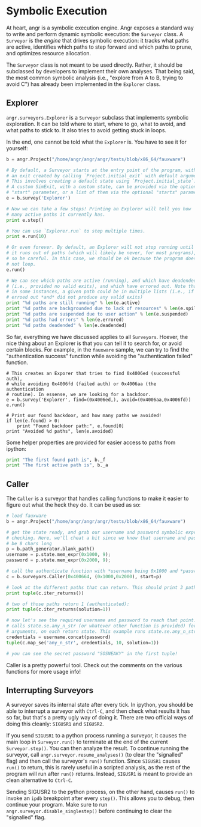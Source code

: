 # Symbolic Execution

At heart, angr is a symbolic execution engine.
Angr exposes a standard way to write and perform dynamic symbolic execution: the `Surveyor` class.
A `Surveyor` is the *engine* that drives symbolic execution: it tracks what paths are active, identifies which paths to step forward and which paths to prune, and optimizes resource allocation.

The `Surveyor` class is not meant to be used directly.
Rather, it should be subclassed by developers to implement their own analyses.
That being said, the most common symbolic analysis (i.e., "explore from A to B, trying to avoid C") has already been implemented in the `Explorer` class.

## Explorer

`angr.surveyors.Explorer` is a `Surveyor` subclass that implements symbolic exploration.
It can be told where to start, where to go, what to avoid, and what paths to stick to.
It also tries to avoid getting stuck in loops.

In the end, one cannot be told what the `Explorer` is.
You have to see it for yourself:

```python
b = angr.Project("/home/angr/angr/angr/tests/blob/x86_64/fauxware")

# By default, a Surveyor starts at the entry point of the program, with
# an exit created by calling `Project.initial_exit` with default arguments.
# This involves creating a default state using `Project.initial_state`.
# A custom SimExit, with a custom state, can be provided via the optional
# "start" parameter, or a list of them via the optional "starts" parameter.
e = b.survey('Explorer')

# Now we can take a few steps! Printing an Explorer will tell you how
# many active paths it currently has.
print e.step()

# You can use `Explorer.run` to step multiple times.
print e.run(10)

# Or even forever. By default, an Explorer will not stop running until
# it runs out of paths (which will likely be never, for most programs),
# so be careful. In this case, we should be ok because the program does
# not loop.
e.run()

# We can see which paths are active (running), and which have deadended
# (i.e., provided no valid exits), and which have errored out. Note that,
# in some instances, a given path could be in multiple lists (i.e., if it
# erroed out *and* did not produce any valid exits)
print "%d paths are still running" % len(e.active)
print "%d paths are backgrounded due to lack of resources" % len(e.spilled)
print "%d paths are suspended due to user action" % len(e.suspended)
print "%d paths had errors" % len(e.errored)
print "%d paths deadended" % len(e.deadended)
```

So far, everything we have discussed applies to all `Surveyors`.
Hoever, the nice thing about an Explorer is that you can tell it to search for, or avoid certain blocks.
For example, in the `fauxware` sample, we can try to find the "authentication success" function while avoiding the "authentication failed" function.

```
# This creates an Exporer that tries to find 0x4006ed (successful auth),
# while avoiding 0x4006fd (failed auth) or 0x4006aa (the authentication
# routine). In essense, we are looking for a backdoor.
e = b.survey('Explorer', find=(0x4006ed,), avoid=(0x4006aa,0x4006fd))
e.run()

# Print our found backdoor, and how many paths we avoided!
if len(e.found) > 0:
	print "Found backdoor path:", e.found[0]
print "Avoided %d paths", len(e.avoided)
```

Some helper properties are provided for easier access to paths from ipython:

```python
print "The first found path is", b._f
print "The first active path is", b._a
```

## Caller

The `Caller` is a surveyor that handles calling functions to make it easier to figure out what the heck they do.
It can be used as so:

```python
# load fauxware
b = angr.Project("/home/angr/angr/angr/tests/blob/x86_64/fauxware")

# get the state ready, and grab our username and password symbolic expressions for later
# checking. Here, we'll cheat a bit since we know that username and password should both
# be 8 chars long
p = b.path_generator.blank_path()
username = p.state.mem_expr(0x1000, 9);
password = p.state.mem_expr(0x2000, 9);

# call the authenticate function with *username being 0x1000 and *password being 0x2000
c = b.surveyors.Caller(0x400664, (0x1000,0x2000), start=p)

# look at the different paths that can return. This should print 3 paths:
print tuple(c.iter_returns())

# two of those paths return 1 (authenticated):
print tuple(c.iter_returns(solution=1))

# now let's see the required username and password to reach that point. `c.map_se`
# calls state.se.any_n_str (or whatever other function is provided) for the provided
# arguments, on each return state. This example runs state.se.any_n_str(credentials, 10)
credentials = username.concat(password)
tuple(c.map_se('any_n_str', credentials, 10, solution=1))

# you can see the secret password "SOSNEAKY" in the first tuple!
```

Caller is a pretty powerful tool. Check out the comments on the various functions for more usage info!

## Interrupting Surveyors

A surveyor saves its internal state after every tick.
In ipython, you should be able to interrupt a surveyor with `Ctrl-C`, and then check what results it has so far, but that's a pretty ugly way of doing it.
There are two official ways of doing this cleanly: `SIGUSR1` and `SIGUSR2`.

If you send `SIGUSR1` to a python process running a surveyor, it causes the main loop in `Surveyor.run()` to terminate at the end of the current `Surveyor.step()`.
You can then analyze the result.
To continue running the surveyor, call `angr.surveyor.resume_analyses()` (to clear the "signalled" flag) and then call the surveyor's `run()` function.
Since `SIGUSR1` causes `run()` to return, this is rarely useful in a scripted analysis, as the rest of the program will run after `run()` returns.
Instead, `SIGUSR1` is meant to provide an clean alternative to `Ctrl-C`.

Sending SIGUSR2 to the python process, on the other hand, causes `run()` to invoke an `ipdb` breakpoint after every `step()`.
This allows you to debug, then continue your program.
Make sure to run `angr.surveyor.disable_singlestep()` before continuing to clear the "signalled" flag.
